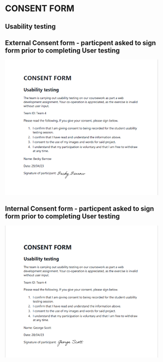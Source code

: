 # CONSENT FORM

## Usability testing



## External Consent form - particpent asked to sign form prior to completing User testing


<img src="sp4-media/BBConsentForm.PNG" alt="External Consent Form" width="1000">

## Internal Consent form - particpent asked to sign form prior to completing User testing

<img src="sp4-media/GGConsentForm.PNG" alt="Internal Consent Form" width="1000">
